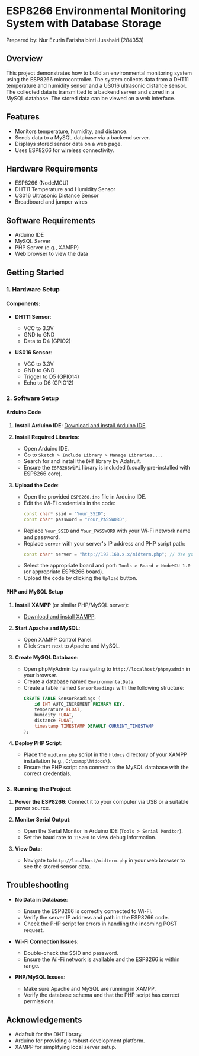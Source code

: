 # ESP8266 Environmental Monitoring System with Database Storage
Prepared by: Nur Ezurin Farisha binti Jusshairi (284353)

## Overview
This project demonstrates how to build an environmental monitoring system using the ESP8266 microcontroller. The system collects data from a DHT11 temperature and humidity sensor and a US016 ultrasonic distance sensor. The collected data is transmitted to a backend server and stored in a MySQL database. The stored data can be viewed on a web interface.

## Features
- Monitors temperature, humidity, and distance.
- Sends data to a MySQL database via a backend server.
- Displays stored sensor data on a web page.
- Uses ESP8266 for wireless connectivity.

## Hardware Requirements
- ESP8266 (NodeMCU)
- DHT11 Temperature and Humidity Sensor
- US016 Ultrasonic Distance Sensor
- Breadboard and jumper wires

## Software Requirements
- Arduino IDE
- MySQL Server
- PHP Server (e.g., XAMPP)
- Web browser to view the data

## Getting Started

### 1. Hardware Setup

#### Components:
- **DHT11 Sensor**:
  - VCC to 3.3V
  - GND to GND
  - Data to D4 (GPIO2)

- **US016 Sensor**:
  - VCC to 3.3V
  - GND to GND
  - Trigger to D5 (GPIO14)
  - Echo to D6 (GPIO12)

### 2. Software Setup

#### Arduino Code

1. **Install Arduino IDE**: [Download and install Arduino IDE](https://www.arduino.cc/en/software).

2. **Install Required Libraries**:
   - Open Arduino IDE.
   - Go to `Sketch > Include Library > Manage Libraries...`.
   - Search for and install the `DHT` library by Adafruit.
   - Ensure the `ESP8266WiFi` library is included (usually pre-installed with ESP8266 core).

3. **Upload the Code**:
   - Open the provided `ESP8266.ino` file in Arduino IDE.
   - Edit the Wi-Fi credentials in the code:
     ```cpp
     const char* ssid = "Your_SSID";
     const char* password = "Your_PASSWORD";
     ```
   - Replace `Your_SSID` and `Your_PASSWORD` with your Wi-Fi network name and password.
   - Replace `server` with your server's IP address and PHP script path:
     ```cpp
     const char* server = "http://192.168.x.x/midterm.php"; // Use your computer's local IP address
     ```
   - Select the appropriate board and port: `Tools > Board > NodeMCU 1.0` (or appropriate ESP8266 board).
   - Upload the code by clicking the `Upload` button.

#### PHP and MySQL Setup

1. **Install XAMPP** (or similar PHP/MySQL server):
   - [Download and install XAMPP](https://www.apachefriends.org/index.html).

2. **Start Apache and MySQL**:
   - Open XAMPP Control Panel.
   - Click `Start` next to Apache and MySQL.

3. **Create MySQL Database**:
   - Open phpMyAdmin by navigating to `http://localhost/phpmyadmin` in your browser.
   - Create a database named `EnvironmentalData`.
   - Create a table named `SensorReadings` with the following structure:
     ```sql
     CREATE TABLE SensorReadings (
         id INT AUTO_INCREMENT PRIMARY KEY,
         temperature FLOAT,
         humidity FLOAT,
         distance FLOAT,
         timestamp TIMESTAMP DEFAULT CURRENT_TIMESTAMP
     );
     ```

4. **Deploy PHP Script**:
   - Place the `midterm.php` script in the `htdocs` directory of your XAMPP installation (e.g., `C:\xampp\htdocs\`).
   - Ensure the PHP script can connect to the MySQL database with the correct credentials.

### 3. Running the Project

1. **Power the ESP8266**: Connect it to your computer via USB or a suitable power source.

2. **Monitor Serial Output**: 
   - Open the Serial Monitor in Arduino IDE (`Tools > Serial Monitor`).
   - Set the baud rate to `115200` to view debug information.

3. **View Data**:
   - Navigate to `http://localhost/midterm.php` in your web browser to see the stored sensor data.

## Troubleshooting

- **No Data in Database**:
  - Ensure the ESP8266 is correctly connected to Wi-Fi.
  - Verify the server IP address and path in the ESP8266 code.
  - Check the PHP script for errors in handling the incoming POST request.

- **Wi-Fi Connection Issues**:
  - Double-check the SSID and password.
  - Ensure the Wi-Fi network is available and the ESP8266 is within range.

- **PHP/MySQL Issues**:
  - Make sure Apache and MySQL are running in XAMPP.
  - Verify the database schema and that the PHP script has correct permissions.


## Acknowledgements
- Adafruit for the DHT library.
- Arduino for providing a robust development platform.
- XAMPP for simplifying local server setup.

